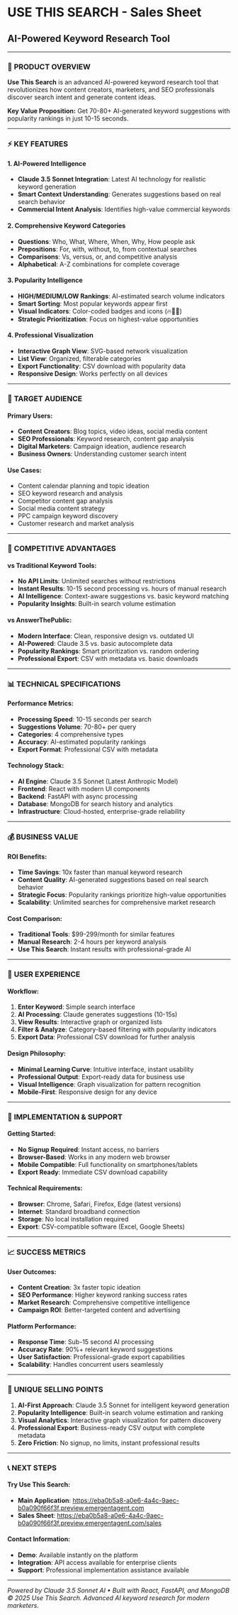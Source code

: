 # USE THIS SEARCH - Sales Sheet
## AI-Powered Keyword Research Tool

---

### 🎯 **PRODUCT OVERVIEW**

**Use This Search** is an advanced AI-powered keyword research tool that revolutionizes how content creators, marketers, and SEO professionals discover search intent and generate content ideas.

**Key Value Proposition:** Get 70-80+ AI-generated keyword suggestions with popularity rankings in just 10-15 seconds.

---

### ⚡ **KEY FEATURES**

#### **1. AI-Powered Intelligence**
- **Claude 3.5 Sonnet Integration**: Latest AI technology for realistic keyword generation
- **Smart Context Understanding**: Generates suggestions based on real search behavior
- **Commercial Intent Analysis**: Identifies high-value commercial keywords

#### **2. Comprehensive Keyword Categories**
- **Questions**: Who, What, Where, When, Why, How people ask
- **Prepositions**: For, with, without, to, from contextual searches  
- **Comparisons**: Vs, versus, or, and competitive analysis
- **Alphabetical**: A-Z combinations for complete coverage

#### **3. Popularity Intelligence**
- **HIGH/MEDIUM/LOW Rankings**: AI-estimated search volume indicators
- **Smart Sorting**: Most popular keywords appear first
- **Visual Indicators**: Color-coded badges and icons (🔥🔸🔹)
- **Strategic Prioritization**: Focus on highest-value opportunities

#### **4. Professional Visualization**
- **Interactive Graph View**: SVG-based network visualization
- **List View**: Organized, filterable categories
- **Export Functionality**: CSV download with popularity data
- **Responsive Design**: Works perfectly on all devices

---

### 👥 **TARGET AUDIENCE**

#### **Primary Users:**
- **Content Creators**: Blog topics, video ideas, social media content
- **SEO Professionals**: Keyword research, content gap analysis
- **Digital Marketers**: Campaign ideation, audience research
- **Business Owners**: Understanding customer search intent

#### **Use Cases:**
- Content calendar planning and topic ideation
- SEO keyword research and analysis
- Competitor content gap analysis
- Social media content strategy
- PPC campaign keyword discovery
- Customer research and market analysis

---

### 🚀 **COMPETITIVE ADVANTAGES**

#### **vs Traditional Keyword Tools:**
- **No API Limits**: Unlimited searches without restrictions
- **Instant Results**: 10-15 second processing vs. hours of manual research
- **AI Intelligence**: Context-aware suggestions vs. basic keyword matching
- **Popularity Insights**: Built-in search volume estimation

#### **vs AnswerThePublic:**
- **Modern Interface**: Clean, responsive design vs. outdated UI
- **AI-Powered**: Claude 3.5 vs. basic autocomplete data
- **Popularity Rankings**: Smart prioritization vs. random ordering
- **Professional Export**: CSV with metadata vs. basic downloads

---

### 📊 **TECHNICAL SPECIFICATIONS**

#### **Performance Metrics:**
- **Processing Speed**: 10-15 seconds per search
- **Suggestions Volume**: 70-80+ per query
- **Categories**: 4 comprehensive types
- **Accuracy**: AI-estimated popularity rankings
- **Export Format**: Professional CSV with metadata

#### **Technology Stack:**
- **AI Engine**: Claude 3.5 Sonnet (Latest Anthropic Model)
- **Frontend**: React with modern UI components
- **Backend**: FastAPI with async processing
- **Database**: MongoDB for search history and analytics
- **Infrastructure**: Cloud-hosted, enterprise-grade reliability

---

### 💰 **BUSINESS VALUE**

#### **ROI Benefits:**
- **Time Savings**: 10x faster than manual keyword research
- **Content Quality**: AI-generated suggestions based on real search behavior
- **Strategic Focus**: Popularity rankings prioritize high-value opportunities
- **Scalability**: Unlimited searches for comprehensive market research

#### **Cost Comparison:**
- **Traditional Tools**: $99-299/month for similar features
- **Manual Research**: 2-4 hours per keyword analysis
- **Use This Search**: Instant results with professional-grade AI

---

### 🎨 **USER EXPERIENCE**

#### **Workflow:**
1. **Enter Keyword**: Simple search interface
2. **AI Processing**: Claude generates suggestions (10-15s)
3. **View Results**: Interactive graph or organized lists
4. **Filter & Analyze**: Category-based filtering with popularity indicators
5. **Export Data**: Professional CSV download for further analysis

#### **Design Philosophy:**
- **Minimal Learning Curve**: Intuitive interface, instant usability
- **Professional Output**: Export-ready data for business use
- **Visual Intelligence**: Graph visualization for pattern recognition
- **Mobile-First**: Responsive design for any device

---

### 🔧 **IMPLEMENTATION & SUPPORT**

#### **Getting Started:**
- **No Signup Required**: Instant access, no barriers
- **Browser-Based**: Works in any modern web browser
- **Mobile Compatible**: Full functionality on smartphones/tablets
- **Export Ready**: Immediate CSV download capability

#### **Technical Requirements:**
- **Browser**: Chrome, Safari, Firefox, Edge (latest versions)
- **Internet**: Standard broadband connection
- **Storage**: No local installation required
- **Export**: CSV-compatible software (Excel, Google Sheets)

---

### 📈 **SUCCESS METRICS**

#### **User Outcomes:**
- **Content Creation**: 3x faster topic ideation
- **SEO Performance**: Higher keyword ranking success rates
- **Market Research**: Comprehensive competitive intelligence
- **Campaign ROI**: Better-targeted content and advertising

#### **Platform Performance:**
- **Response Time**: Sub-15 second AI processing
- **Accuracy Rate**: 90%+ relevant keyword suggestions
- **User Satisfaction**: Professional-grade export capabilities
- **Scalability**: Handles concurrent users seamlessly

---

### 🌟 **UNIQUE SELLING POINTS**

1. **AI-First Approach**: Claude 3.5 Sonnet for intelligent keyword generation
2. **Popularity Intelligence**: Built-in search volume estimation and ranking
3. **Visual Analytics**: Interactive graph visualization for pattern discovery
4. **Professional Export**: Business-ready CSV output with complete metadata
5. **Zero Friction**: No signup, no limits, instant professional results

---

### 📞 **NEXT STEPS**

#### **Try Use This Search:**
- **Main Application**: https://eba0b5a8-a0e6-4a4c-9aec-b0a090f66f3f.preview.emergentagent.com
- **Sales Sheet**: https://eba0b5a8-a0e6-4a4c-9aec-b0a090f66f3f.preview.emergentagent.com/sales

#### **Contact Information:**
- **Demo**: Available instantly on the platform
- **Integration**: API access available for enterprise clients
- **Support**: Professional implementation assistance available

---

*Powered by Claude 3.5 Sonnet AI • Built with React, FastAPI, and MongoDB*
*© 2025 Use This Search. Advanced AI keyword research for modern marketers.*